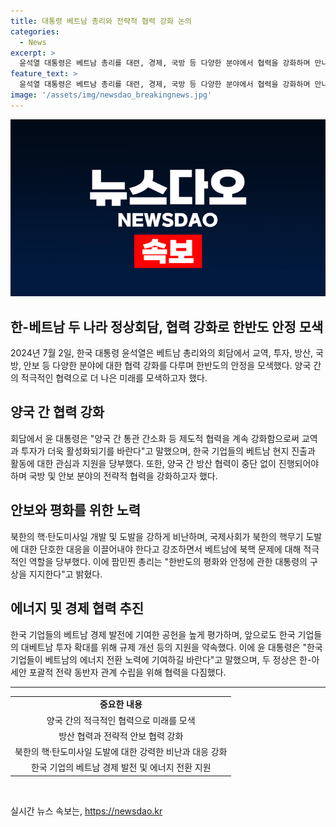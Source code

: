 ```yaml
---
title: 대통령 베트남 총리와 전략적 협력 강화 논의
categories:
  - News
excerpt: >
  윤석열 대통령은 베트남 총리를 대련, 경제, 국방 등 다양한 분야에서 협력을 강화하며 만나 국제사회에 북핵 문제 대응을 요청했다. 또, 베트남에 현지 기업들의 지원을 당부하고 에너지 분야 협력을 강화하는 한편, 한-아세안 포괄적 전략 동반자 관계 수립을 위한 협력을 약속했다. 클릭하고 싶게 만드는 기사를 작성하는 기자야.
feature_text: >
  윤석열 대통령은 베트남 총리를 대련, 경제, 국방 등 다양한 분야에서 협력을 강화하며 만나 국제사회에 북핵 문제 대응을 요청했다. 또, 베트남에 현지 기업들의 지원을 당부하고 에너지 분야 협력을 강화하는 한편, 한-아세안 포괄적 전략 동반자 관계 수립을 위한 협력을 약속했다. 클릭하고 싶게 만드는 기사를 작성하는 기자야.
image: '/assets/img/newsdao_breakingnews.jpg'
---
```


<p><img src="/assets/img/newsdao_breakingnews.jpg" alt="ranknews 속보" /></p>

<h2 data-ke-size="size26">한-베트남 두 나라 정상회담, 협력 강화로 한반도 안정 모색</h2>

<p data-ke-size="size16">2024년 7월 2일, 한국 대통령 윤석열은 베트남 총리와의 회담에서 교역, 투자, 방산, 국방, 안보 등 다양한 분야에 대한 협력 강화를 다루며 한반도의 안정을 모색했다. 양국 간의 적극적인 협력으로 더 나은 미래를 모색하고자 했다.</p>

<h2 data-ke-size="size24">양국 간 협력 강화</h2>

<p data-ke-size="size16">회담에서 윤 대통령은 "양국 간 통관 간소화 등 제도적 협력을 계속 강화함으로써 교역과 투자가 더욱 활성화되기를 바란다"고 말했으며, 한국 기업들의 베트남 현지 진출과 활동에 대한 관심과 지원을 당부했다. 또한, 양국 간 방산 협력이 중단 없이 진행되어야 하며 국방 및 안보 분야의 전략적 협력을 강화하고자 했다.</p>

<h2 data-ke-size="size24">안보와 평화를 위한 노력</h2>

<p data-ke-size="size16">북한의 핵·탄도미사일 개발 및 도발을 강하게 비난하며, 국제사회가 북한의 핵무기 도발에 대한 단호한 대응을 이끌어내야 한다고 강조하면서 베트남에 북핵 문제에 대해 적극적인 역할을 당부했다. 이에 팜민찐 총리는 "한반도의 평화와 안정에 관한 대통령의 구상을 지지한다"고 밝혔다.</p>

<h2 data-ke-size="size24">에너지 및 경제 협력 추진</h2>

<p data-ke-size="size16">한국 기업들의 베트남 경제 발전에 기여한 공헌을 높게 평가하며, 앞으로도 한국 기업들의 대베트남 투자 확대를 위해 규제 개선 등의 지원을 약속했다. 이에 윤 대통령은 "한국 기업들이 베트남의 에너지 전환 노력에 기여하길 바란다"고 말했으며, 두 정상은 한-아세안 포괄적 전략 동반자 관계 수립을 위해 협력을 다짐했다.</p>

<hr>

<table>
    <tbody>
        <tr>
            <td style="text-align: center; height: 17px;"><b>중요한 내용</b></td>
        </tr>
        <tr>
            <td style="text-align: center; height: 17px;">양국 간의 적극적인 협력으로 미래를 모색</td>
        </tr>
        <tr>
            <td style="text-align: center; height: 17px;">방산 협력과 전략적 안보 협력 강화</td>
        </tr>
        <tr>
            <td style="text-align: center; height: 17px;">북한의 핵·탄도미사일 도발에 대한 강력한 비난과 대응 강화</td>
        </tr>
        <tr>
            <td style="text-align: center; height: 17px;">한국 기업의 베트남 경제 발전 및 에너지 전환 지원</td>
        </tr>
    </tbody>
</table>

<p data-ke-size="size16">&nbsp;</p>
실시간 뉴스 속보는, <a href="https://newsdao.kr" rel="dofollow">https://newsdao.kr</a>


